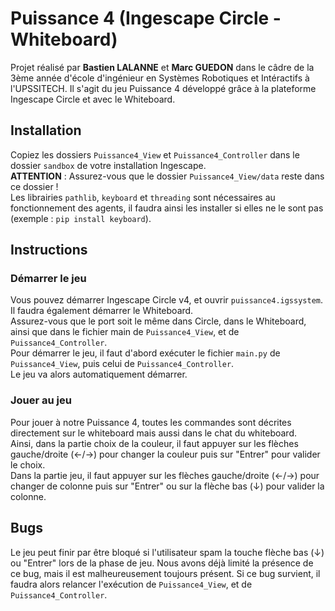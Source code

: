 # Puissance 4 (Ingescape Circle - Whiteboard)

Projet réalisé par **Bastien LALANNE** et **Marc GUEDON** dans le câdre de la 3ème année d'école d'ingénieur en Systèmes Robotiques et Intéractifs à l'UPSSITECH.
Il s'agit du jeu Puissance 4 développé grâce à la plateforme Ingescape Circle et avec le Whiteboard.

## Installation

Copiez les dossiers ```Puissance4_View``` et ```Puissance4_Controller``` dans le dossier ```sandbox``` de votre installation Ingescape. \
**ATTENTION** : Assurez-vous que le dossier ```Puissance4_View/data``` reste dans ce dossier ! \
Les librairies ```pathlib```, ```keyboard``` et ```threading``` sont nécessaires au fonctionnement des agents, il faudra ainsi les installer si elles ne le sont pas (exemple : ```pip install keyboard```).

## Instructions

### Démarrer le jeu

Vous pouvez démarrer Ingescape Circle v4, et ouvrir ```puissance4.igssystem```. Il faudra également démarrer le Whiteboard. \
Assurez-vous que le port soit le même dans Circle, dans le Whiteboard, ainsi que dans le fichier main de ```Puissance4_View```, et de ```Puissance4_Controller```. \
Pour démarrer le jeu, il faut d'abord exécuter le fichier ```main.py``` de ```Puissance4_View```, puis celui de ```Puissance4_Controller```. \
Le jeu va alors automatiquement démarrer.

### Jouer au jeu

Pour jouer à notre Puissance 4, toutes les commandes sont décrites directement sur le whiteboard mais aussi dans le chat du whiteboard. \
Ainsi, dans la partie choix de la couleur, il faut appuyer sur les flèches gauche/droite (←/→) pour changer la couleur puis sur "Entrer" pour valider le choix. \
Dans la partie jeu, il faut appuyer sur les flèches gauche/droite (←/→) pour changer de colonne puis sur "Entrer" ou sur la flèche bas (↓) pour valider la colonne.

## Bugs

Le jeu peut finir par être bloqué si l'utilisateur spam la touche flèche bas (↓) ou "Entrer" lors de la phase de jeu. Nous avons déjà limité la présence de ce bug, mais il est malheureusement toujours présent. Si ce bug survient, il faudra alors relancer l'exécution de ```Puissance4_View```, et de ```Puissance4_Controller```.